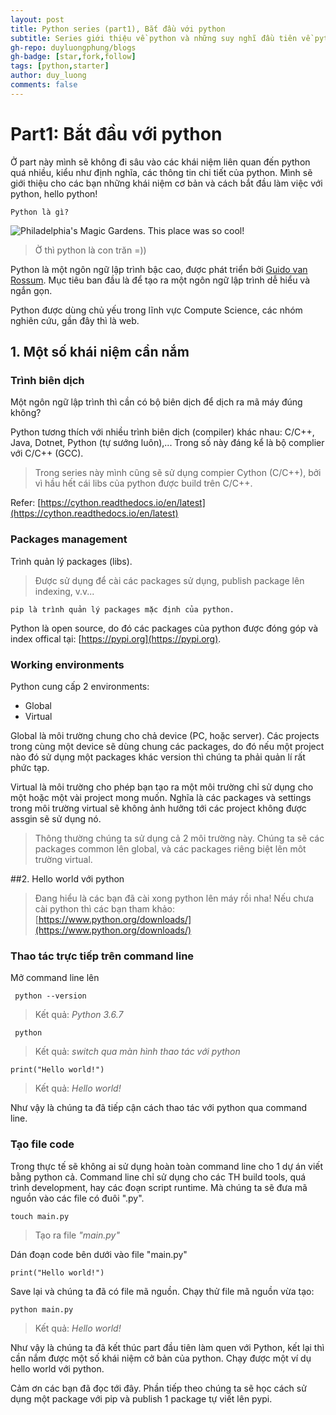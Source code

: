 ```yaml
---
layout: post
title: Python series (part1), Bắt đầu với python
subtitle: Series giới thiệu về python và những suy nghĩ đầu tiên về python
gh-repo: duyluongphung/blogs
gh-badge: [star,fork,follow]
tags: [python,starter]
author: duy_luong
comments: false
---
```



# Part1: Bắt đầu với python
Ở part này mình sẽ không đi sâu vào các khái niệm liên quan đến python quá nhiều, kiểu như định nghĩa, các thông tin chi tiết của python. Mình sẽ giới thiệu cho các bạn những khái niệm cơ bản và cách bắt đầu làm việc với python, hello python!

    Python là gì?

![Philadelphia's Magic Gardens. This place was so cool!](https://i.imgur.com/VDKpivG.jpg "python")

> Ờ thì python là con trăn =))

Python là một ngôn ngữ lập trình bậc cao, được phát triển bởi [Guido van Rossum](https://en.wikipedia.org/wiki/Guido_van_Rossum). Mục tiêu ban đầu là để tạo ra một ngôn ngữ lập trình dễ hiểu và ngắn gọn.

Python được dùng chủ yếu trong lĩnh vực Compute Science, các nhóm nghiên cứu, gần đây thì là web.

## 1. Một số khái niệm cần nắm
### Trình biên dịch
Một ngôn ngữ lập trình thì cần có bộ biên dịch để dịch ra mã máy đúng không?

Python tương thích với nhiều trình biên dịch (compiler) khác nhau: C/C++, Java, Dotnet, Python (tự sướng luôn),...
Trong số này đáng kể là bộ complier với C/C++ (GCC).

> Trong series này mình cũng sẽ sử dụng compier Cython (C/C++), bởi vì hầu hết cái libs của python được build trên C/C++.

Refer: [https://cython.readthedocs.io/en/latest](https://cython.readthedocs.io/en/latest)

### Packages management
Trình quản lý packages (libs).
> Được sử dụng để cài các packages sử dụng, publish package lên indexing, v.v...

    pip là trình quản lý packages mặc định của python.

Python là open source, do đó các packages của python được đóng góp và index offical tại: [https://pypi.org](https://pypi.org).

### Working environments
Python cung cấp 2 environments:
- Global
- Virtual

Global là môi trường chung cho chả device (PC, hoặc server). Các projects trong cùng một device sẽ dùng chung các packages, do đó nếu một project nào đó sử dụng một packages khác version thì chúng ta phải quản lí rất phức tạp.

Virtual là môi trường cho phép bạn tạo ra một môi trường chỉ sử dụng cho một hoặc một vài project mong muốn. Nghĩa là các packages và settings trong môi trường virtual sẽ không ảnh hưởng tới các project không được assgin sẽ sử dụng nó.


> Thông thường chúng ta sử dụng cả 2 môi trường này. Chúng ta sẽ các packages common lên global, và các packages riêng biệt lên môt trường virtual.

##2. Hello world với python
> Đang hiểu là các bạn đã cài xong python lên máy rồi nha!
Nếu chưa cài python thì các bạn tham khảo: [https://www.python.org/downloads/](https://www.python.org/downloads/)

### Thao tác trực tiếp trên command line
Mở command line lên

     python --version

> Kết quả: *Python 3.6.7*

     python

> Kết quả: *switch qua màn hình thao tác với python*

    print("Hello world!")

> Kết quả: *Hello world!*

Như vậy là chúng ta đã tiếp cận cách thao tác với python qua command line.

### Tạo file code
Trong thực tế sẽ không ai sử dụng hoàn toàn command line cho 1 dự án viết bằng python cả. Command line chỉ sử dụng cho các TH build tools, quá trình development, hay các đoạn script runtime. Mà chúng ta sẽ đưa mã nguồn vào các file có đuôi ".py".

    touch main.py

> Tạo ra file *"main.py"*

Dán đoạn code bên dưới vào file "main.py"
    
    print("Hello world!")

Save lại và chúng ta đã có file mã nguồn.
Chạy thử file mã nguồn vừa tạo:

    python main.py
> Kết quả: *Hello world!*

Như vậy là chúng ta đã kết thúc part đầu tiên làm quen với Python, kết lại thì cần nắm được một số khái niệm cở bản của python. Chạy được một ví dụ hello world với python.


Cảm ơn các bạn đã đọc tới đây. Phần tiếp theo chúng ta sẽ học cách sử dụng một package với pip và publish 1 package tự viết lên pypi.
